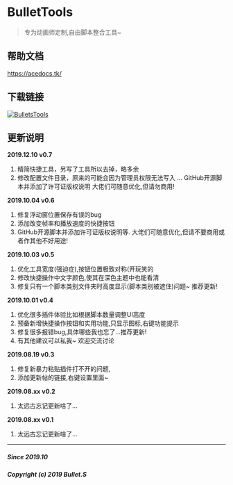 ﻿<!--
 * @Description: 
 * @Author: Bullet.S
 * @Date: 2019-10-08 18:53:43
 * @LastEditors: Bullet.S
 * @LastEditTime: 2019-10-22 14:27:32
 * @Email: animator.bullet@foxmail.com
 -->
# BulletTools
>专为动画师定制,自由脚本整合工具~
## 帮助文档
https://acedocs.tk/
## 下载链接
[![BulletsTools](https://img.shields.io/badge/BulletTools-Download-blue?style=flat-square&logo=github)](https://github.com/AnimatorBullet/BulletTools/releases)
## 更新说明
**2019.12.10  v0.7**
1. 精简快捷工具，另写了工具所以去掉，略多余
2. 修改配置文件目录，原来的可能会因为管理员权限无法写入
... GitHub开源脚本并添加了许可证版权说明
大佬们可随意优化,但请勿商用!

**2019.10.04  v0.6**
1. 修复浮动窗位置保存有误的bug
2. 添加改变帧率和播放速度的快捷按钮
3. GitHub开源脚本并添加许可证版权说明等.
大佬们可随意优化,但请不要商用或者作其他不好用途!

**2019.10.03  v0.5**
1. 优化工具宽度(强迫症),按钮位置极致对称(开玩笑的
2. 修改快捷操作中文字颜色,使其在深色主题中也能看清
3. 修复只有一个脚本类别文件夹时高度显示(脚本类别被遮住)问题~
推荐更新!

**2019.10.01  v0.4**
1. 优化很多插件体验比如根据脚本数量调整UI高度
2. 预备新增快捷操作按钮和实用功能,只显示图标,右键功能提示
3. 修复很多报错bug,具体哪些我也忘了...推荐更新!
4. 有其他建议可以私我~ 欢迎交流讨论

**2019.08.19  v0.3**
1. 修复新暴力粘贴插件打不开的问题,
2. 添加更新帖的链接,右键设置里面~

**2019.08.xx  v0.2**

1. 太远古忘记更新啥了...

**2019.08.xx  v0.1**
1. 太远古忘记更新啥了...

****
##### Since 2019.10
##### Copyright (c) 2019 Bullet.S
